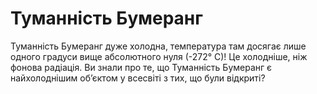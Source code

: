 # Туманність Бумеранг

Туманність Бумеранг дуже холодна, температура там досягає лише одного градуси
вище абсолютного нуля (-272° C)! Це холодніше, ніж фонова радіація. Ви знали про
те, що Туманність Бумеранг є найхолоднішим об’єктом у всесвіті з тих, що були
відкриті?
